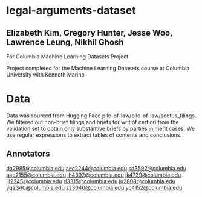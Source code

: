# legal-arguments-dataset
## Elizabeth Kim, Gregory Hunter, Jesse Woo, Lawrence Leung, Nikhil Ghosh
For Columbia Machine Learning Datasets Project

Project completed for the Machine Learning Datasets course at Columbia University with Kenneth Marino

# Data

Data was sourced from Hugging Face pile-of-law/pile-of-law/scotus_filings. We filtered out non-brief filings and briefs for writ of certiori from the validation set to obtain only substantive briefs by parties in merit cases. We use regular expressions to extract tables of contents and conclusions.

## Annotators
da2985@columbia.edu
aec2244@columbia.edu
sd3592@columbia.edu
aae2155@columbia.edu
jh4392@columbia.edu
jk4739@columbia.edu
jjl2245@columbia.edu
rl3315@columbia.edu
jn2808@columbia.edu
yq2340@columbia.edu
zz3040@columbia.edu
yc4152@columbia.edu